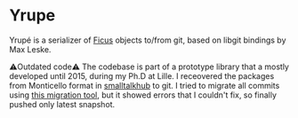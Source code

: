 # Yrupe

Yrupé is a serializer of [Ficus](https://github.com/tinchodias/Ficus) objects to/from git, based on libgit bindings by Max Leske.

⚠️Outdated code⚠️
The codebase is part of a prototype library that a mostly developed until 2015, during my Ph.D at Lille. I receovered the packages from Monticello format in [smalltalkhub](http://smalltalkhub.com/MartinDias/Yrupe/) to git. I tried to migrate all commits using [this migration tool](https://github.com/pharo-contributions/git-migration), but it showed errors that I couldn't fix, so finally pushed only latest snapshot.
